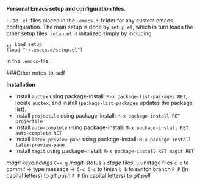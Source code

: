 **Personal Emacs setup and configuration files**.

I use `.el`-files placed in the `.emacs.d`-folder for any custom emacs configuration. The main setup is done by `setup.el`, which in turn loads the other setup files. `setup.el` is initalized simply by including

```elisp
;; Load setup
(load "~/.emacs.d/setup.el")
```

in the `.emacs`-file.

###Other notes-to-self

**Installation**
- Install `auctex` using package-install: `M-x package-list-packages RET`, locate `auctex`, and install (`package-list-packages` updates the package list).
- Install `projectile` using package-install: `M-x package-install RET projectile`
- Install `auto-complete` using package-install: `M-x package-install RET auto-complete RET`
- Install `latex-preview-pane` using package-install: `M-x package-install latex-preview-pane`
- Install `magit` using package-install: `M-x package-install RET magit RET`

*magit keybindings*
`C-x g` *magit-status*
`s` *stage* files, `u` unstage files
`c c` to *commit* -> type message -> `C-c C-c` to finish
`b b` to switch branch
`P P` (in capital letters) to *git push*
`F F` (in capital letters) to *git pull*

